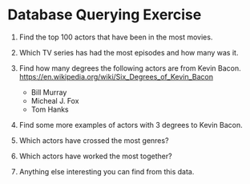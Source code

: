 

# Database Querying Exercise

1. Find the top 100 actors that have been in the most movies.

2. Which TV series has had the most episodes and how many was it.

3. Find how many degrees the following actors are from Kevin Bacon. https://en.wikipedia.org/wiki/Six_Degrees_of_Kevin_Bacon

    * Bill Murray
    * Micheal J. Fox
    * Tom Hanks

4. Find some more examples of actors with 3 degrees to Kevin Bacon.

5. Which actors have crossed the most genres?

6. Which actors have worked the most together?

7. Anything else interesting you can find from this data.
